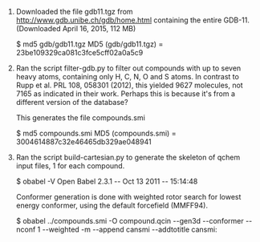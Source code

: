 1. Downloaded the file gdb11.tgz from http://www.gdb.unibe.ch/gdb/home.html
   containing the entire GDB-11. (Downloaded April 16, 2015, 112 MB)

   $ md5 gdb/gdb11.tgz
   MD5 (gdb/gdb11.tgz) = 23be109329ca081c3fce5cff02a0a5c9

2. Ran the script filter-gdb.py to filter out compounds with up to seven heavy
   atoms, containing only H, C, N, O and S atoms. In contrast to Rupp et al.
   PRL 108, 058301 (2012), this yielded 9627 molecules, not 7165 as indicated
   in their work. Perhaps this is because it's from a different version of the
   database?

   This generates the file compounds.smi

   $ md5 compounds.smi
   MD5 (compounds.smi) = 3004614887c32e46465db329ae048941

3. Ran the script build-cartesian.py to generate the skeleton of qchem input
   files, 1 for each compound.

   $ obabel -V
   Open Babel 2.3.1 -- Oct 13 2011 -- 15:14:48

   Conformer generation is done with weighted rotor search for lowest energy conformer,
   using the default forcefield (MMFF94).

   $ obabel ../compounds.smi -O compound.qcin --gen3d --conformer --nconf 1 --weighted -m --append cansmi --addtotitle cansmi:
